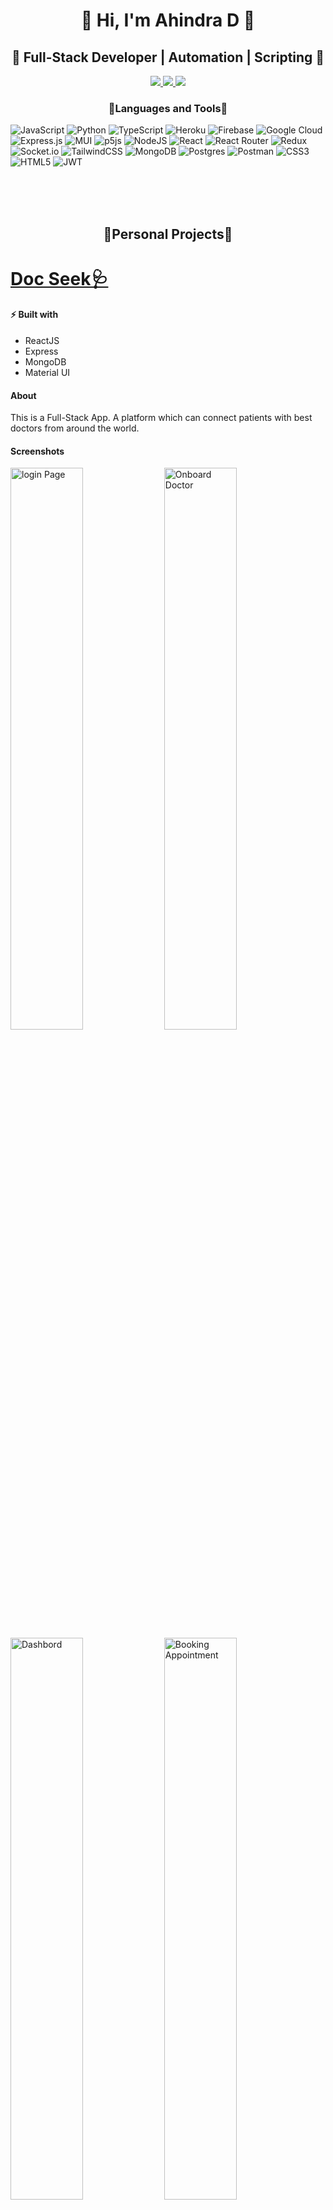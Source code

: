 <h1 align="center">🔰 Hi, I'm Ahindra D 🔰</h1>
<h2 align="center">💠 Full-Stack Developer | Automation | Scripting 💠</h2>


<div align="center">
<a href="mailto:official.ahindra@gmail.com">
  <img src="https://img.shields.io/badge/Gmail-D14836?style=for-the-badge&logo=gmail&logoColor=white">
</a> 
<a href="https://linkedin.com/in/ahindrad">
  <img src="https://img.shields.io/badge/Linkedin-0A66C2?style=for-the-badge&logo=linkedin&logoColor=white">
</a> 

<a href="https://www.codewars.com/users/AhindraD">
  <img src="https://img.shields.io/badge/Codewars-red?style=for-the-badge&logo=codewars&logoColor=white">
</a> 
</div>

<h3 align="center">🌟Languages and Tools🌟</h3>

![JavaScript](https://img.shields.io/badge/javascript-%23323330.svg?style=for-the-badge&logo=javascript&logoColor=%23F7DF1E) ![Python](https://img.shields.io/badge/python-3670A0?style=for-the-badge&logo=python&logoColor=ffdd54) ![TypeScript](https://img.shields.io/badge/typescript-%23007ACC.svg?style=for-the-badge&logo=typescript&logoColor=white) ![Heroku](https://img.shields.io/badge/heroku-%23430098.svg?style=for-the-badge&logo=heroku&logoColor=white) ![Firebase](https://img.shields.io/badge/firebase-%23039BE5.svg?style=for-the-badge&logo=firebase) ![Google Cloud](https://img.shields.io/badge/Google%20Cloud-%234285F4.svg?style=for-the-badge&logo=google-cloud&logoColor=white) ![Express.js](https://img.shields.io/badge/express.js-%23404d59.svg?style=for-the-badge&logo=express&logoColor=%2361DAFB) ![MUI](https://img.shields.io/badge/MUI-%230081CB.svg?style=for-the-badge&logo=material-ui&logoColor=white) ![p5js](https://img.shields.io/badge/p5.js-ED225D?style=for-the-badge&logo=p5.js&logoColor=FFFFFF) ![NodeJS](https://img.shields.io/badge/node.js-6DA55F?style=for-the-badge&logo=node.js&logoColor=white) ![React](https://img.shields.io/badge/react-%2320232a.svg?style=for-the-badge&logo=react&logoColor=%2361DAFB) ![React Router](https://img.shields.io/badge/React_Router-CA4245?style=for-the-badge&logo=react-router&logoColor=white) ![Redux](https://img.shields.io/badge/redux-%23593d88.svg?style=for-the-badge&logo=redux&logoColor=white) ![Socket.io](https://img.shields.io/badge/Socket.io-black?style=for-the-badge&logo=socket.io&badgeColor=010101) ![TailwindCSS](https://img.shields.io/badge/tailwindcss-%2338B2AC.svg?style=for-the-badge&logo=tailwind-css&logoColor=white) ![MongoDB](https://img.shields.io/badge/MongoDB-%234ea94b.svg?style=for-the-badge&logo=mongodb&logoColor=white) ![Postgres](https://img.shields.io/badge/postgres-%23316192.svg?style=for-the-badge&logo=postgresql&logoColor=white) ![Postman](https://img.shields.io/badge/Postman-FF6C37?style=for-the-badge&logo=postman&logoColor=white) ![CSS3](https://img.shields.io/badge/css3-%231572B6.svg?style=for-the-badge&logo=css3&logoColor=white) ![HTML5](https://img.shields.io/badge/html5-%23E34F26.svg?style=for-the-badge&logo=html5&logoColor=white) ![JWT](https://img.shields.io/badge/JWT-black?style=for-the-badge&logo=JSON%20web%20tokens) 


<br/>
<br/>
<br/>










## <p align=center >🌟Personal Projects🌟</p>

# <a href="https://docseek.netlify.app/">Doc Seek🩺</a>
#### ⚡️ Built with
- ReactJS
- Express
- MongoDB
- Material UI

#### About
This is a Full-Stack App.
A platform which can connect patients with best doctors from around the world.


#### Screenshots
<div style="dispaly: flex: justify-content: center">
<img src = "https://user-images.githubusercontent.com/83480142/206700003-2324dd20-8987-4b12-b1de-7980e981e88a.png" alt = "login Page" width="48%"/> 
  <img src = "https://user-images.githubusercontent.com/83480142/206700908-819a1179-1423-4a8d-9956-01e3d18d60cd.png" alt = "Onboard Doctor" width="48%"/> 
 <img src = "https://user-images.githubusercontent.com/83480142/206700018-c8299c47-2c40-4b78-b76f-01bd81efdc81.png" alt = "Dashbord" width="48%"/>
 <img src = "https://user-images.githubusercontent.com/83480142/206700107-1eecb835-3bc8-4fc0-a8de-d8d962a599b3.png" alt="Booking Appointment" width="48%"/>
 </div>
 <br/>
 <br/>
 <br/>
 <br/>
 
 # <a href="https://spotify-profile-app.netlify.app/">Spotify Profile App🎼</a>
#### ⚡️ Built with
- ReactJS
- Styled-components
- React-router-dom
#### About
Spotify Profile overview app which will fetch a Spotify user's info, recent activity, favorite tracks, favorite artists, and playlists.


#### Screenshots
<div style="dispaly: flex: justify-content: center">
<img src = "https://user-images.githubusercontent.com/83480142/206701132-63622c31-861d-4a05-85ee-38ef1bbfb159.PNG" alt = "Home Page" width="48%"/> 
  <img src = "https://user-images.githubusercontent.com/83480142/206701135-bd6acbd2-1b18-4ba7-b2b0-f8035f1358df.PNG" alt = "Top Artists" width="48%"/> 
 <img src = "https://user-images.githubusercontent.com/83480142/206701137-e5ebc4c6-3c87-42dd-bcd1-53df665132c1.PNG" alt = "Top Songs" width="48%"/>
 <img src = "https://user-images.githubusercontent.com/83480142/206701139-7180bc4b-9080-48c4-bc26-86feb3d21003.PNG" alt="Login" width="48%"/>
 </div>
 <br/>
 <br/>
 <br/>
 <br/>
 

 # <a href="https://quizup-edu.netlify.app/">QuizUP App✍🏻</a>
#### ⚡️ Built with
- ReactJS
- Express
- MongoDB
- Socket.IO
#### About
This is a Full-Stack App.
An application that follows the blended learning techniques. 

This application will be used in live physical and online sessions. 
The target of this application is to transform the normal bored sessions into interactive one. 
This will enable the presenter to interact with his audience in a funny yet systematic way during the session. 


#### Screenshots
<div style="dispaly: flex: justify-content: center">
<img src = "https://user-images.githubusercontent.com/83480142/206699621-70133170-894f-4195-9e6e-0921d6586245.PNG" alt = "signUP Page" width="48%"/> 
  <img src = "https://user-images.githubusercontent.com/83480142/206699632-a60d0ae7-49b3-4f86-9708-9913423baa79.PNG" alt = "Home" width="48%"/> 
 <img src = "https://user-images.githubusercontent.com/83480142/206699749-1c84cedf-cb54-4e68-bc9c-10e862bf7c42.PNG" alt = "Start Screen" width="48%"/>
 <img src = "https://user-images.githubusercontent.com/83480142/206699796-2e2ecb5a-bcd3-4947-8021-6c99ea19d5da.PNG" width="48%"/>
 </div>
 <br/>
 <br/>
 <br/>
 <br/>



 # <a href="https://tic-tac-toe-multiplay.netlify.app/">Tic Tac Toe Multiplayer🍭</a>
#### ⚡️ Built with
- ReactJS
- Express
- Web Sockets
- React-Router-Dom
#### About
A multiplayer Tic Tac Toe game that can be played over the internet (using  Websockets).

PLayer 1 creates a room with a random unique ID and gets assigned with “X”. Waits for player 2 to join.

PLayer 2 joins the room with that unique ID and gets assigned with “O”. Game begins.


#### Screenshots
<div style="dispaly: flex: justify-content: center">
<img src = "https://user-images.githubusercontent.com/83480142/206700509-21393804-f0fa-4866-adf9-8caa7dac51a8.png" alt = "create room" width="48%"/> 
 <img src = "https://user-images.githubusercontent.com/83480142/206700517-a1fdb7bc-572a-4fe9-8401-c0e96e1d90bb.PNG" alt = "player x waits" width="48%"/>
  <img src = "https://user-images.githubusercontent.com/83480142/206700513-de666ba9-c487-4dd5-9ff9-2cedd4c817d0.png" alt = "join room" width="48%"/> 
 <img src = "https://user-images.githubusercontent.com/83480142/206700514-6940984c-6dce-43b6-87e9-c1c26e4155e3.png" alt = "Game on" width="48%"/>
 </div>
 <br/>
 <br/>
 <br/>
 <br/>






## <p align=center >🔰Stats🔰</p>
<div align="center">
<img src="https://github-readme-stats.vercel.app/api?username=ahindrad&theme=nightowl&hide_border=false&include_all_commits=false&count_private=true" alt="ahindrad" width="48%"/>
<img src="https://github-readme-streak-stats.herokuapp.com/?user=ahindrad&theme=nightowl&hide_border=false" alt="ahindrad" width="48%"/>
  <img align="center" src="https://www.codewars.com/users/AhindraD/badges/large" alt="ahindra-codewars" />
 <div align="center"> 
<img align="center" src="https://github-readme-stats.vercel.app/api/top-langs/?username=ahindrad&theme=nightowl&hide_border=false&include_all_commits=true&count_private=true&layout=compact" alt="ahindrad" />
   </div>

</div>
